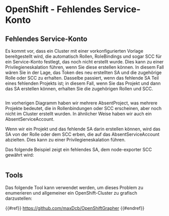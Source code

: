 # OpenShift - Fehlendes Service-Konto

## Fehlendes Service-Konto

Es kommt vor, dass ein Cluster mit einer vorkonfigurierten Vorlage bereitgestellt wird, die automatisch Rollen, RoleBindings und sogar SCC für ein Service-Konto festlegt, das noch nicht erstellt wurde. Dies kann zu einer Privilegieneskalation führen, wenn Sie diese erstellen können. In diesem Fall wären Sie in der Lage, das Token des neu erstellten SA und die zugehörige Rolle oder SCC zu erhalten. Dasselbe passiert, wenn das fehlende SA Teil eines fehlenden Projekts ist; in diesem Fall, wenn Sie das Projekt und dann das SA erstellen können, erhalten Sie die zugehörigen Rollen und SCC.

<figure><img src="../../../images/openshift-missing-service-account-image1.png" alt=""><figcaption></figcaption></figure>

Im vorherigen Diagramm haben wir mehrere AbsentProject, was mehrere Projekte bedeutet, die in Rollenbindungen oder SCC erscheinen, aber noch nicht im Cluster erstellt wurden. In ähnlicher Weise haben wir auch ein AbsentServiceAccount.

Wenn wir ein Projekt und das fehlende SA darin erstellen können, wird das SA von der Rolle oder dem SCC erben, die auf das AbsentServiceAccount abzielten. Dies kann zu einer Privilegieneskalation führen.

Das folgende Beispiel zeigt ein fehlendes SA, dem node-exporter SCC gewährt wird:

<figure><img src="../../../images/openshift-missing-service-account-image2.png" alt=""><figcaption></figcaption></figure>

## Tools

Das folgende Tool kann verwendet werden, um dieses Problem zu enumerieren und allgemeiner ein OpenShift-Cluster zu grafisch darzustellen:

{{#ref}}
https://github.com/maxDcb/OpenShiftGrapher
{{#endref}}
